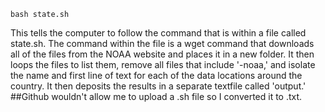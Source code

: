 ```
bash state.sh
```
This tells the computer to follow the command that is within a file called state.sh. The command within the file is a wget command that downloads all of the files from the NOAA website and places it in a new folder. It then loops the files to list them, remove all files that include '-noaa,' and isolate the name and first line of text for each of the data locations around the country. It then deposits the results in a separate textfile called 'output.'
##Github wouldn't allow me to upload a .sh file so I converted it to .txt.
